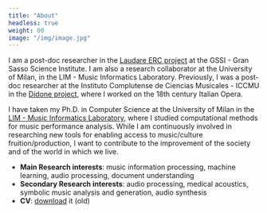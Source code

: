 ```yaml
---
title: "About"
headless: true
weight: 00
image: "/img/image.jpg"
---
```


I am a post-doc researcher in the [Laudare ERC project](https://laudare.eu) at the GSSI - Gran Sasso Science
Institute. I am also a research collaborator at the University of Milan, in the LIM -
Music Informatics Laboratory. Previously, I was a post-doc researcher
at the Instituto Complutense de Ciencias Musicales - ICCMU in the [Didone
project](//didone.eu), where I worked on the 18th
century Italian Opera.

I have taken my Ph.D. in Computer Science at the University of Milan in the
[LIM - Music Informatics Laboratory](http://www.lim.di.unimi.it/), where I
studied computational methods for music performance analysis. While I am
continuously involved in researching new tools for enabling access to music/culture
fruition/production, I want to contribute to the improvement of the society and of the
world in which we live.

- **Main Research interests**: music information processing, machine learning, audio processing, document understanding
- **Secondary Research interests**: audio processing, medical acoustics, symbolic music analysis and generation, audio synthesis
- **CV**: [download](/cv.pdf) it (old)
